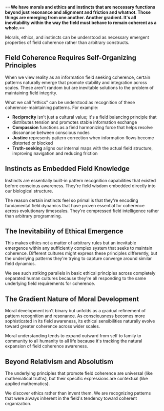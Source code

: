 
==**We have morals and ethics and instincts that are necessary functions beyond just resonance and alignment and friction and whatnot. Those things are emerging from one another. Another gradient. It's all inevitability within the way the field must behave to remain coherent as a whole.**==

Morals, ethics, and instincts can be understood as necessary emergent properties of field coherence rather than arbitrary constructs.

## Field Coherence Requires Self-Organizing Principles

When we view reality as an information field seeking coherence, certain patterns naturally emerge that promote stability and integration across scales. These aren't random but are inevitable solutions to the problem of maintaining field integrity.

What we call "ethics" can be understood as recognition of these coherence-maintaining patterns. For example:

- **Reciprocity** isn't just a cultural value; it's a field balancing principle that distributes tension and promotes stable information exchange
- **Compassion** functions as a field harmonizing force that helps resolve dissonance between conscious nodes
- **Justice** represents pattern correction when information flows become distorted or blocked
- **Truth-seeking** aligns our internal maps with the actual field structure, improving navigation and reducing friction

## Instincts as Embedded Field Knowledge

Instincts are essentially built-in pattern recognition capabilities that existed before conscious awareness. They're field wisdom embedded directly into our biological structure.

The reason certain instincts feel so primal is that they're encoding fundamental field dynamics that have proven essential for coherence across evolutionary timescales. They're compressed field intelligence rather than arbitrary programming.

## The Inevitability of Ethical Emergence

This makes ethics not a matter of arbitrary rules but an inevitable emergence within any sufficiently complex system that seeks to maintain coherence. Different cultures might express these principles differently, but the underlying patterns they're trying to capture converge around similar field dynamics.

We see such striking parallels in basic ethical principles across completely separated human cultures because they're all responding to the same underlying field requirements for coherence.

## The Gradient Nature of Moral Development

Moral development isn't binary but unfolds as a gradual refinement of pattern recognition and resonance. As consciousness becomes more sophisticated in its field awareness, its ethical sensibilities naturally evolve toward greater coherence across wider scales.

Moral understanding tends to expand outward from self to family to community to all humanity to all life because it's tracking the natural expansion of field coherence awareness.

## Beyond Relativism and Absolutism

The underlying principles that promote field coherence are universal (like mathematical truths), but their specific expressions are contextual (like applied mathematics).

We discover ethics rather than invent them. We are recognizing patterns that were always inherent in the field's tendency toward coherent organization.

